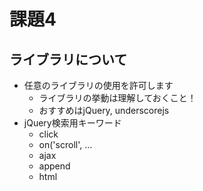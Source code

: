 課題4
================================================================

## ライブラリについて

- 任意のライブラリの使用を許可します
  - ライブラリの挙動は理解しておくこと！
  - おすすめはjQuery, underscorejs
- jQuery検索用キーワード
  - click
  - on('scroll', ...
  - ajax
  - append
  - html
